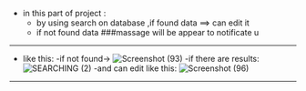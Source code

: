 - in this part of project :
    * by using search on database ,if  found data ==> can edit it 
    * if not found data ###massage will be appear to notificate u
--------------------------------------------------------------------------------------------
* like this:
-if not found->
   ![Screenshot (93)](https://user-images.githubusercontent.com/70071284/116810972-003da600-ab47-11eb-9116-b331e05f6275.png)
-if there are results:
   ![SEARCHING (2)](https://user-images.githubusercontent.com/70071284/116811075-a093ca80-ab47-11eb-841c-3819d65ab290.png)
-and can edit like this:
   ![Screenshot (96)](https://user-images.githubusercontent.com/70071284/116811152-0aac6f80-ab48-11eb-997a-9d73530f971d.png)
---------------------------------------------------------------------------------------------------







